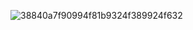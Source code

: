 ![38840a7f90994f81b9324f389924f632](https://github.com/user-attachments/assets/7c8f99a4-c5ba-470e-bdfa-a8a446d91a5f)
